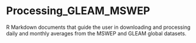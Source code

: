 # Processing_GLEAM_MSWEP
R Markdown documents that guide the user in downloading and processing daily and monthly averages from the MSWEP and GLEAM global datasets.
